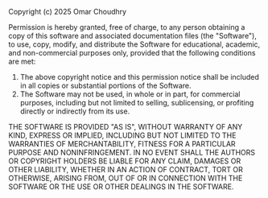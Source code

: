 Copyright (c) 2025 Omar Choudhry

Permission is hereby granted, free of charge, to any person obtaining a copy of this software and associated documentation files (the "Software"), to use, copy, modify, and distribute the Software for educational, academic, and non-commercial purposes only, provided that the following conditions are met:

1. The above copyright notice and this permission notice shall be included in all copies or substantial portions of the Software.
2. The Software may not be used, in whole or in part, for commercial purposes, including but not limited to selling, sublicensing, or profiting directly or indirectly from its use.

THE SOFTWARE IS PROVIDED "AS IS", WITHOUT WARRANTY OF ANY KIND, EXPRESS OR IMPLIED, INCLUDING BUT NOT LIMITED TO THE WARRANTIES OF MERCHANTABILITY, FITNESS FOR A PARTICULAR PURPOSE AND NONINFRINGEMENT. IN NO EVENT SHALL THE AUTHORS OR COPYRIGHT HOLDERS BE LIABLE FOR ANY CLAIM, DAMAGES OR OTHER LIABILITY, WHETHER IN AN ACTION OF CONTRACT, TORT OR OTHERWISE, ARISING FROM, OUT OF OR IN CONNECTION WITH THE SOFTWARE OR THE USE OR OTHER DEALINGS IN THE SOFTWARE.
